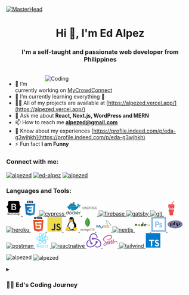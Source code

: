 [![MasterHead](https://repository-images.githubusercontent.com/588181932/e36ec678-7984-4cdd-8e4c-a3932772ff8e)](https://alpezed.vercel.app/)
<h1 align="center">Hi 👋, I'm Ed Alpez</h1>
<h3 align="center">I'm a self-taught and passionate web developer from Philippines</h3>
<br />
<img align="right" alt="Coding" width="400" src="https://user-images.githubusercontent.com/74038190/219923823-bf1ce878-c6b8-4faa-be07-93e6b1006521.gif" />

- 🔭 I’m currently working on [MyCrowdConnect](https://mycrowdconnect.com/)
- 🌱 I’m currently learning everything 🤣
- 👨‍💻 All of my projects are available at [https://alpezed.vercel.app/](https://alpezed.vercel.app/)
- 💬 Ask me about **React, Next.js, WordPress and MERN**
- 📫 How to reach me **alpezed@gmail.com**
- 📄 Know about my experiences [https://profile.indeed.com/p/eda-g3wjhkh](https://profile.indeed.com/p/eda-g3wjhkh)
- ⚡ Fun fact **I am Funny**

### Connect with me:

<p align="left">
<a href="https://twitter.com/alpezed" target="blank"><img align="center" src="https://raw.githubusercontent.com/rahuldkjain/github-profile-readme-generator/master/src/images/icons/Social/twitter.svg" alt="alpezed" height="30" width="40" /></a>
<a href="https://linkedin.com/in/ed-alpez" target="blank"><img align="center" src="https://raw.githubusercontent.com/rahuldkjain/github-profile-readme-generator/master/src/images/icons/Social/linked-in-alt.svg" alt="ed-alpez" height="30" width="40" /></a>
<a href="https://fb.com/alpezed" target="blank"><img align="center" src="https://raw.githubusercontent.com/rahuldkjain/github-profile-readme-generator/master/src/images/icons/Social/facebook.svg" alt="alpezed" height="30" width="40" /></a>
</p>

### Languages and Tools:

<p align="left"> <a href="https://getbootstrap.com" target="_blank" rel="noreferrer"> <img src="https://raw.githubusercontent.com/devicons/devicon/master/icons/bootstrap/bootstrap-plain-wordmark.svg" alt="bootstrap" width="40" height="40"/> </a> <a href="https://www.w3schools.com/css/" target="_blank" rel="noreferrer"> <img src="https://raw.githubusercontent.com/devicons/devicon/master/icons/css3/css3-original-wordmark.svg" alt="css3" width="40" height="40"/> </a> <a href="https://www.cypress.io" target="_blank" rel="noreferrer"> <img src="https://raw.githubusercontent.com/simple-icons/simple-icons/6e46ec1fc23b60c8fd0d2f2ff46db82e16dbd75f/icons/cypress.svg" alt="cypress" width="40" height="40"/> </a> <a href="https://www.docker.com/" target="_blank" rel="noreferrer"> <img src="https://raw.githubusercontent.com/devicons/devicon/master/icons/docker/docker-original-wordmark.svg" alt="docker" width="40" height="40"/> </a> <a href="https://expressjs.com" target="_blank" rel="noreferrer"> <img src="https://raw.githubusercontent.com/devicons/devicon/master/icons/express/express-original-wordmark.svg" alt="express" width="40" height="40"/> </a> <a href="https://firebase.google.com/" target="_blank" rel="noreferrer"> <img src="https://www.vectorlogo.zone/logos/firebase/firebase-icon.svg" alt="firebase" width="40" height="40"/> </a> <a href="https://www.gatsbyjs.com/" target="_blank" rel="noreferrer"> <img src="https://www.vectorlogo.zone/logos/gatsbyjs/gatsbyjs-icon.svg" alt="gatsby" width="40" height="40"/> </a> <a href="https://git-scm.com/" target="_blank" rel="noreferrer"> <img src="https://www.vectorlogo.zone/logos/git-scm/git-scm-icon.svg" alt="git" width="40" height="40"/> </a> <a href="https://gulpjs.com" target="_blank" rel="noreferrer"> <img src="https://raw.githubusercontent.com/devicons/devicon/master/icons/gulp/gulp-plain.svg" alt="gulp" width="40" height="40"/> </a> <a href="https://heroku.com" target="_blank" rel="noreferrer"> <img src="https://www.vectorlogo.zone/logos/heroku/heroku-icon.svg" alt="heroku" width="40" height="40"/> </a> <a href="https://www.w3.org/html/" target="_blank" rel="noreferrer"> <img src="https://raw.githubusercontent.com/devicons/devicon/master/icons/html5/html5-original-wordmark.svg" alt="html5" width="40" height="40"/> </a> <a href="https://developer.mozilla.org/en-US/docs/Web/JavaScript" target="_blank" rel="noreferrer"> <img src="https://raw.githubusercontent.com/devicons/devicon/master/icons/javascript/javascript-original.svg" alt="javascript" width="40" height="40"/> </a> <a href="https://www.linux.org/" target="_blank" rel="noreferrer"> <img src="https://raw.githubusercontent.com/devicons/devicon/master/icons/linux/linux-original.svg" alt="linux" width="40" height="40"/> </a> <a href="https://www.mongodb.com/" target="_blank" rel="noreferrer"> <img src="https://raw.githubusercontent.com/devicons/devicon/master/icons/mongodb/mongodb-original-wordmark.svg" alt="mongodb" width="40" height="40"/> </a> <a href="https://www.mysql.com/" target="_blank" rel="noreferrer"> <img src="https://raw.githubusercontent.com/devicons/devicon/master/icons/mysql/mysql-original-wordmark.svg" alt="mysql" width="40" height="40"/> </a> <a href="https://nextjs.org/" target="_blank" rel="noreferrer"> <img src="https://cdn.worldvectorlogo.com/logos/nextjs-2.svg" alt="nextjs" width="40" height="40"/> </a> <a href="https://nodejs.org" target="_blank" rel="noreferrer"> <img src="https://raw.githubusercontent.com/devicons/devicon/master/icons/nodejs/nodejs-original-wordmark.svg" alt="nodejs" width="40" height="40"/> </a> <a href="https://www.photoshop.com/en" target="_blank" rel="noreferrer"> <img src="https://raw.githubusercontent.com/devicons/devicon/master/icons/photoshop/photoshop-line.svg" alt="photoshop" width="40" height="40"/> </a> <a href="https://www.php.net" target="_blank" rel="noreferrer"> <img src="https://raw.githubusercontent.com/devicons/devicon/master/icons/php/php-original.svg" alt="php" width="40" height="40"/> </a> <a href="https://postman.com" target="_blank" rel="noreferrer"> <img src="https://www.vectorlogo.zone/logos/getpostman/getpostman-icon.svg" alt="postman" width="40" height="40"/> </a> <a href="https://reactjs.org/" target="_blank" rel="noreferrer"> <img src="https://raw.githubusercontent.com/devicons/devicon/master/icons/react/react-original-wordmark.svg" alt="react" width="40" height="40"/> </a> <a href="https://reactnative.dev/" target="_blank" rel="noreferrer"> <img src="https://reactnative.dev/img/header_logo.svg" alt="reactnative" width="40" height="40"/> </a> <a href="https://redux.js.org" target="_blank" rel="noreferrer"> <img src="https://raw.githubusercontent.com/devicons/devicon/master/icons/redux/redux-original.svg" alt="redux" width="40" height="40"/> </a> <a href="https://sass-lang.com" target="_blank" rel="noreferrer"> <img src="https://raw.githubusercontent.com/devicons/devicon/master/icons/sass/sass-original.svg" alt="sass" width="40" height="40"/> </a> <a href="https://tailwindcss.com/" target="_blank" rel="noreferrer"> <img src="https://www.vectorlogo.zone/logos/tailwindcss/tailwindcss-icon.svg" alt="tailwind" width="40" height="40"/> </a> <a href="https://www.typescriptlang.org/" target="_blank" rel="noreferrer"> <img src="https://raw.githubusercontent.com/devicons/devicon/master/icons/typescript/typescript-original.svg" alt="typescript" width="40" height="40"/> </a></p>

<p><img align="left" src="https://github-readme-stats.vercel.app/api/top-langs?username=alpezed&show_icons=true&locale=en&layout=compact" alt="alpezed" /></p>

<p>&nbsp;<img align="center" src="https://github-readme-stats.vercel.app/api?username=alpezed&show_icons=true&locale=en" alt="alpezed" /></p>

<details>
  <summary><h3>👨‍💻 Ed's Coding Journey</h3></summary>
  I started my coding journey since 2012. Initially, I delved into the realms of HTML/CSS and jQuery, transitioning from a background in web and graphic design. My foray into coding was a serendipitous discovery that led me to unravel a deep-seated passion. In the nascent stages, I thrived as a Web Designer, crafting visually stunning interfaces. However, the allure of coding proved irresistible, prompting a shift in focus. I embraced the challenge, progressing seamlessly from frontend technologies to mastering the intricacies of PHP. With newfound skills, I emerged as a seasoned WordPress Developer, accumulating a wealth of experience over 11 transformative years. Despite my proficiency in WordPress, the last half-decade has witnessed a captivating immersion into the dynamic realm of React/Next.js Development. This transition marked a pivotal moment in my career, where I seamlessly integrated modern technologies into my repertoire. The MERN Stack became a familiar landscape as I honed my skills, driven by a quest for innovation and excellence. Interestingly, my passion with React.js began within the WordPress Development landscape. The catalyst? Crafting a bespoke plugin for a client sparked a fascination with React.js, ultimately steering the trajectory of my expertise. It's worth noting that my journey is uniquely self-taught; a testament to my determination and relentless pursuit of knowledge. I eschewed the traditional college route, having only graduated from secondary school. Serendipity struck when I stumbled upon the vast universe of web development a few months later. Since then, every line of code has been a testament to my unwavering commitment and passion for this ever-evolving field.
</details>
